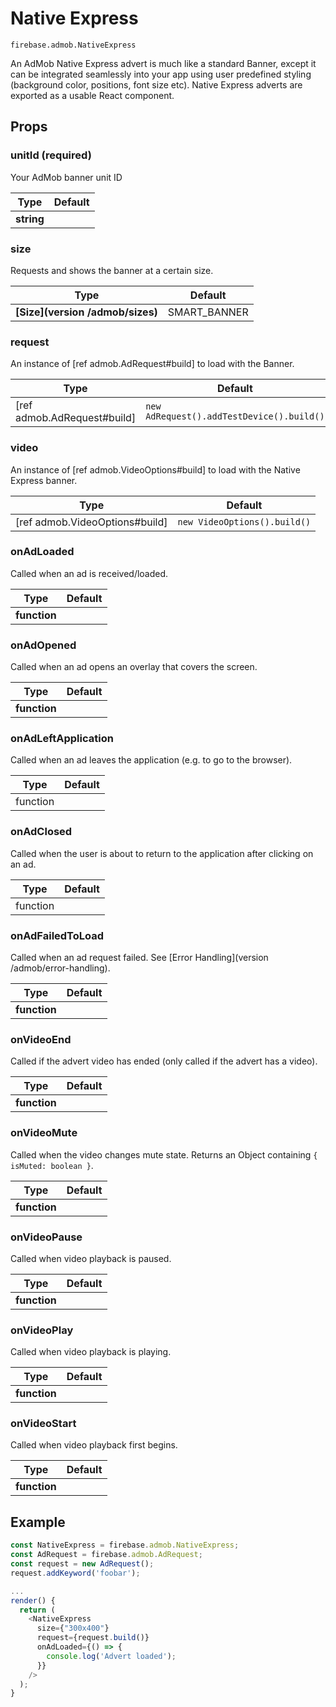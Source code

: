 # Native Express

```
firebase.admob.NativeExpress
```

An AdMob Native Express advert is much like a standard Banner, except it can be integrated seamlessly into your app using user predefined styling (background color, positions, font size etc). Native Express adverts are exported as a usable React component.

## Props

### unitId (required)

Your AdMob banner unit ID

| Type | Default |
| --------- | ------- |
| **string** |   |

### size

Requests and shows the banner at a certain size.

| Type | Default |
| --------- | ------- |
| **[Size](version /admob/sizes)** | SMART_BANNER  |

### request

An instance of [ref admob.AdRequest#build]  to load with the Banner.

| Type | Default |
| --------- | ------- |
| [ref admob.AdRequest#build]   | `new AdRequest().addTestDevice().build()`  |

### video

An instance of [ref admob.VideoOptions#build] to load with the Native Express banner.

| Type | Default |
| --------- | ------- |
| [ref admob.VideoOptions#build]  | `new VideoOptions().build()`  |

### onAdLoaded

Called when an ad is received/loaded. 

| Type | Default |
| --------- | ------- |
| **function**  |  |

### onAdOpened

Called when an ad opens an overlay that covers the screen.

| Type | Default |
| --------- | ------- |
| **function**  |  |

### onAdLeftApplication

Called when an ad leaves the application (e.g. to go to the browser).

| Type | Default |
| --------- | ------- |
| function  |  |

### onAdClosed

Called when the user is about to return to the application after clicking on an ad.

| Type | Default |
| --------- | ------- |
| function  |  |

### onAdFailedToLoad

Called when an ad request failed. See [Error Handling](version /admob/error-handling).

| Type | Default |
| --------- | ------- |
| **function**  |  |

### onVideoEnd

Called if the advert video has ended (only called if the advert has a video).

| Type | Default |
| --------- | ------- |
| **function**  |  |

### onVideoMute

Called when the video changes mute state. Returns an Object containing `{ isMuted: boolean }`.

| Type | Default |
| --------- | ------- |
| **function**  |  |

### onVideoPause

Called when video playback is paused.

| Type | Default |
| --------- | ------- |
| **function**  |  |

### onVideoPlay

Called when video playback is playing.

| Type | Default |
| --------- | ------- |
| **function**  |  |

### onVideoStart

Called when video playback first begins.

| Type | Default |
| --------- | ------- |
| **function**  |  |

## Example

```js
const NativeExpress = firebase.admob.NativeExpress;
const AdRequest = firebase.admob.AdRequest;
const request = new AdRequest();
request.addKeyword('foobar');

...
render() {
  return (
    <NativeExpress
      size={"300x400"}
      request={request.build()}
      onAdLoaded={() => {
        console.log('Advert loaded');
      }}
    />
  );
}

```
